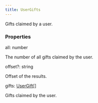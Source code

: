 ```yaml
---
title: UserGifts
---
```


Gifts claimed by a user.

### Properties

<div class="flex flex-col gap-3"><div><div class="flex gap-2"><div class="font-mono p" id="p_all" data-anchor><span class="font-bold">all</span><span class="opacity-50">:</span> <span>number</span></div></div><div class="pl-3"><div class="no-margin">

The number of all gifts claimed by the user.

</div></div></div><div><div class="flex gap-2"><div class="font-mono p" id="p_offset" data-anchor><span class="font-bold">offset</span><span class="opacity-50"><span title="Optional" class="cursor-help">?</span>:</span> <span>string</span></div></div><div class="pl-3"><div class="no-margin">

Offset of the results.

</div></div></div><div><div class="flex gap-2"><div class="font-mono p" id="p_gifts" data-anchor><span class="font-bold">gifts</span><span class="opacity-50">:</span> <a href="/gh/types/usergift"  >UserGift</a><span class="opacity-50">[]</span></div></div><div class="pl-3"><div class="no-margin">

Gifts claimed by the user.

</div></div></div></div>

